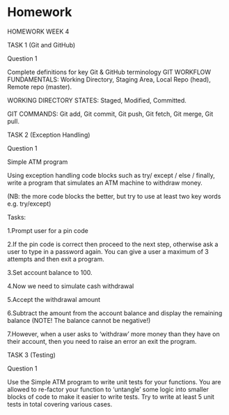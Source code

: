 # Homework

HOMEWORK WEEK 4


TASK 1 (Git and GitHub)


Question 1


Complete definitions for key Git & GitHub terminology
GIT WORKFLOW FUNDAMENTALS: 
Working Directory, Staging Area, Local Repo (head), Remote repo (master).
 
WORKING DIRECTORY STATES:
Staged, Modified, Committed.
 
GIT COMMANDS:
Git add, Git commit, Git push, Git fetch, Git merge, Git pull.

TASK 2 (Exception Handling)


Question 1

Simple ATM program

Using exception handling code blocks such as try/ except / else / finally, write a program that simulates an ATM machine to withdraw money.

(NB: the more code blocks the better, but try to use at least two key words e.g. try/except)

Tasks:

1.Prompt user for a pin code

2.If the pin code is correct then proceed to the next step, otherwise ask a user to type in a password again. You can give a user a maximum of 3 attempts and then exit a program.

3.Set account balance to 100.

4.Now we need to simulate cash withdrawal

5.Accept the withdrawal amount

6.Subtract the amount from the account balance and display the remaining balance (NOTE! The balance cannot be negative!)

7.However, when a user asks to ‘withdraw’ more money than they have on their account, then you need to raise an error an exit the program. 


TASK 3 (Testing)

Question 1

Use the Simple ATM program to write unit tests for your functions.
You are allowed to re-factor your function to ‘untangle’ some logic into smaller blocks of code to make it easier to write tests.
Try to write at least 5 unit tests in total covering various cases. 


